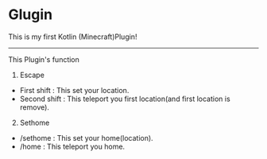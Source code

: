 # Glugin

This is my first Kotlin (Minecraft)Plugin!

---
This Plugin's function
1. Escape
- First shift : This set your location.
- Second shift : This teleport you first location(and first location is remove).
2. Sethome
- /sethome : This set your home(location).
- /home : This teleport you home.
